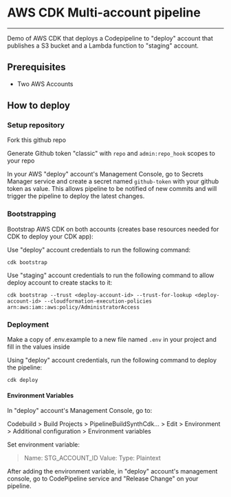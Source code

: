 # AWS CDK Multi-account pipeline

***

Demo of AWS CDK that deploys a Codepipeline to "deploy" account that publishes a S3 bucket and a Lambda function to "staging" account.

## Prerequisites

- Two AWS Accounts

## How to deploy 

### Setup repository

Fork this github repo

Generate Github token "classic" with `repo` and `admin:repo_hook` scopes to your repo

In your AWS "deploy" account's Management Console, go to Secrets Manager service and create a secret named `github-token` with your github token as value. This allows pipeline to be notified of new commits and will trigger the pipeline to deploy the latest changes.

### Bootstrapping

Bootstrap AWS CDK on both accounts (creates base resources needed for CDK to deploy your CDK app):

Use "deploy" account credentials to run the following command:

`cdk bootstrap` 

Use "staging" account credentials to run the following command to allow deploy account to create stacks to it:

`cdk bootstrap --trust <deploy-account-id> --trust-for-lookup <deploy-account-id> --cloudformation-execution-policies arn:aws:iam::aws:policy/AdministratorAccess`

### Deployment

Make a copy of .env.example to a new file named `.env` in your project and fill in the values inside

Using "deploy" account credentials, run the following command to deploy the pipeline:

`cdk deploy`

#### Environment Variables

In "deploy" account's Management Console, go to:

Codebuild > Build Projects > PipelineBuildSynthCdk... > Edit > Environment > Additional configuration > Environment variables

Set environment variable:

> Name: STG_ACCOUNT_ID
> Value: <your-staging-account-id>
> Type: Plaintext
    
After adding the environment variable, in "deploy" account's management console, go to CodePipeline service and "Release Change" on your pipeline. 
